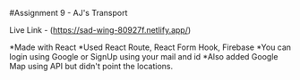 #Assignment 9 - AJ's Transport

Live Link - (https://sad-wing-80927f.netlify.app/)

*Made with React
*Used React Route, React Form Hook, Firebase
*You can login using Google or SignUp using your mail and id
*Also added Google Map using API but didn't point the locations.